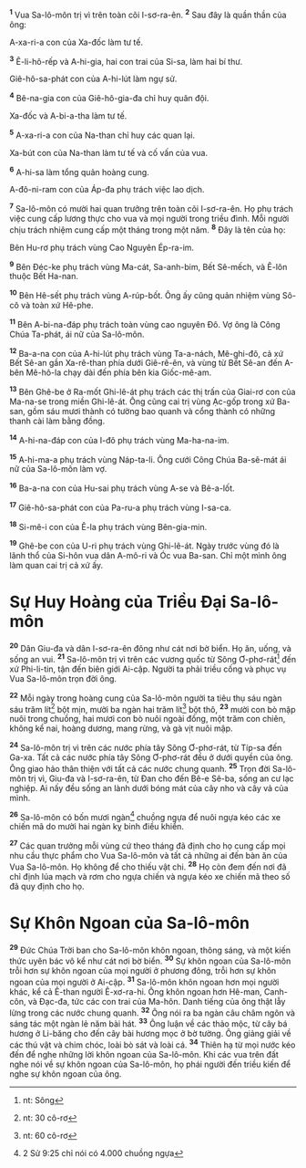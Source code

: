 <sup><b>1</b></sup> Vua Sa-lô-môn trị vì trên toàn cõi I-sơ-ra-ên. <sup><b>2</b></sup> Sau đây là quần thần của ông:

A-xa-ri-a con của Xa-đốc làm tư tế.

<sup><b>3</b></sup> Ê-li-hô-rếp và A-hi-gia, hai con trai của Si-sa, làm hai bí thư.

Giê-hô-sa-phát con của A-hi-lút làm ngự sử.

<sup><b>4</b></sup> Bê-na-gia con của Giê-hô-gia-đa chỉ huy quân đội.

Xa-đốc và A-bi-a-tha làm tư tế.

<sup><b>5</b></sup> A-xa-ri-a con của Na-than chỉ huy các quan lại.

Xa-bút con của Na-than làm tư tế và cố vấn của vua.

<sup><b>6</b></sup> A-hi-sa làm tổng quản hoàng cung.

A-đô-ni-ram con của Áp-đa phụ trách việc lao dịch.

<sup><b>7</b></sup> Sa-lô-môn có mười hai quan trưởng trên toàn cõi I-sơ-ra-ên. Họ phụ trách việc cung cấp lương thực cho vua và mọi người trong triều đình. Mỗi người chịu trách nhiệm cung cấp một tháng trong một năm. <sup><b>8</b></sup> Đây là tên của họ:

Bên Hu-rơ phụ trách vùng Cao Nguyên Ép-ra-im.

<sup><b>9</b></sup> Bên Đéc-ke phụ trách vùng Ma-cát, Sa-anh-bim, Bết Sê-mếch, và Ê-lôn thuộc Bết Ha-nan.

<sup><b>10</b></sup> Bên Hê-sết phụ trách vùng A-rúp-bốt. Ông ấy cũng quản nhiệm vùng Sô-cô và toàn xứ Hê-phe.

<sup><b>11</b></sup> Bên A-bi-na-đáp phụ trách toàn vùng cao nguyên Đô. Vợ ông là Công Chúa Ta-phát, ái nữ của Sa-lô-môn.

<sup><b>12</b></sup> Ba-a-na con của A-hi-lút phụ trách vùng Ta-a-nách, Mê-ghi-đô, cả xứ Bết Sê-an gần Xa-rê-than phía dưới Giê-rê-ên, và vùng từ Bết Sê-an đến A-bên Mê-hô-la chạy dài đến phía bên kia Giốc-mê-am.

<sup><b>13</b></sup> Bên Ghê-be ở Ra-mốt Ghi-lê-át phụ trách các thị trấn của Giai-rơ con của Ma-na-se trong miền Ghi-lê-át. Ông cũng cai trị vùng Ạc-gốp trong xứ Ba-san, gồm sáu mươi thành có tường bao quanh và cổng thành có những thanh cài làm bằng đồng.

<sup><b>14</b></sup> A-hi-na-đáp con của I-đô phụ trách vùng Ma-ha-na-im.

<sup><b>15</b></sup> A-hi-ma-a phụ trách vùng Náp-ta-li. Ông cưới Công Chúa Ba-sê-mát ái nữ của Sa-lô-môn làm vợ.

<sup><b>16</b></sup> Ba-a-na con của Hu-sai phụ trách vùng A-se và Bê-a-lốt.

<sup><b>17</b></sup> Giê-hô-sa-phát con của Pa-ru-a phụ trách vùng I-sa-ca.

<sup><b>18</b></sup> Si-mê-i con của Ê-la phụ trách vùng Bên-gia-min.

<sup><b>19</b></sup> Ghê-be con của U-ri phụ trách vùng Ghi-lê-át. Ngày trước vùng đó là lãnh thổ của Si-hôn vua dân A-mô-ri và Óc vua Ba-san. Chỉ một mình ông làm quan cai trị cả xứ ấy.

# Sự Huy Hoàng của Triều Đại Sa-lô-môn
<sup><b>20</b></sup> Dân Giu-đa và dân I-sơ-ra-ên đông như cát nơi bờ biển. Họ ăn, uống, và sống an vui. <sup><b>21</b></sup> Sa-lô-môn trị vì trên các vương quốc từ Sông Ơ-phơ-rát[^1-8e63556e-1dca-4364-b321-c1cf67992e67] đến xứ Phi-li-tin, tận đến biên giới Ai-cập. Người ta phải triều cống và phục vụ Vua Sa-lô-môn trọn đời ông.

<sup><b>22</b></sup> Mỗi ngày trong hoàng cung của Sa-lô-môn người ta tiêu thụ sáu ngàn sáu trăm lít[^2-8e63556e-1dca-4364-b321-c1cf67992e67] bột mịn, mười ba ngàn hai trăm lít[^3-8e63556e-1dca-4364-b321-c1cf67992e67] bột thô, <sup><b>23</b></sup> mười con bò mập nuôi trong chuồng, hai mươi con bò nuôi ngoài đồng, một trăm con chiên, không kể nai, hoàng dương, mang rừng, và gà vịt nuôi mập.

<sup><b>24</b></sup> Sa-lô-môn trị vì trên các nước phía tây Sông Ơ-phơ-rát, từ Típ-sa đến Ga-xa. Tất cả các nước phía tây Sông Ơ-phơ-rát đều ở dưới quyền của ông. Ông giao hảo thân thiện với tất cả các nước chung quanh. <sup><b>25</b></sup> Trọn đời Sa-lô-môn trị vì, Giu-đa và I-sơ-ra-ên, từ Đan cho đến Bê-e Sê-ba, sống an cư lạc nghiệp. Ai nấy đều sống an lành dưới bóng mát của cây nho và cây vả của mình.

<sup><b>26</b></sup> Sa-lô-môn có bốn mươi ngàn[^4-8e63556e-1dca-4364-b321-c1cf67992e67] chuồng ngựa để nuôi ngựa kéo các xe chiến mã do mười hai ngàn kỵ binh điều khiển.

<sup><b>27</b></sup> Các quan trưởng mỗi vùng cứ theo tháng đã định cho họ cung cấp mọi nhu cầu thực phẩm cho Vua Sa-lô-môn và tất cả những ai đến bàn ăn của Vua Sa-lô-môn. Họ không để cho thiếu vật chi. <sup><b>28</b></sup> Họ còn đem đến nơi đã chỉ định lúa mạch và rơm cho ngựa chiến và ngựa kéo xe chiến mã theo số đã quy định cho họ.

# Sự Khôn Ngoan của Sa-lô-môn
<sup><b>29</b></sup> Đức Chúa Trời ban cho Sa-lô-môn khôn ngoan, thông sáng, và một kiến thức uyên bác vô kể như cát nơi bờ biển. <sup><b>30</b></sup> Sự khôn ngoan của Sa-lô-môn trỗi hơn sự khôn ngoan của mọi người ở phương đông, trỗi hơn sự khôn ngoan của mọi người ở Ai-cập. <sup><b>31</b></sup> Sa-lô-môn khôn ngoan hơn mọi người khác, kể cả Ê-than người Ê-xơ-ra-hi. Ông khôn ngoan hơn Hê-man, Canh-côn, và Đạc-đa, tức các con trai của Ma-hôn. Danh tiếng của ông thật lẫy lừng trong các nước chung quanh. <sup><b>32</b></sup> Ông nói ra ba ngàn câu châm ngôn và sáng tác một ngàn lẻ năm bài hát. <sup><b>33</b></sup> Ông luận về các thảo mộc, từ cây bá hương ở Li-băng cho đến cây bài hương mọc ở bờ tường. Ông giảng giải về các thú vật và chim chóc, loài bò sát và loài cá. <sup><b>34</b></sup> Thiên hạ từ mọi nước kéo đến để nghe những lời khôn ngoan của Sa-lô-môn. Khi các vua trên đất nghe nói về sự khôn ngoan của Sa-lô-môn, họ phái người đến triều kiến để nghe sự khôn ngoan của ông.

[^1-8e63556e-1dca-4364-b321-c1cf67992e67]: nt: Sông
[^2-8e63556e-1dca-4364-b321-c1cf67992e67]: nt: 30 cô-rơ
[^3-8e63556e-1dca-4364-b321-c1cf67992e67]: nt: 60 cô-rơ
[^4-8e63556e-1dca-4364-b321-c1cf67992e67]: 2 Sử 9:25 chỉ nói có 4.000 chuồng ngựa